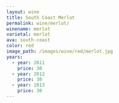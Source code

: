 ```yaml
---
layout: wine
title: South Coast Merlot
permalink: wine/merlot/
winename: merlot
varietal: merlot
ava: south-coast
color: red
image_path: /images/wine/red/merlot.jpg
years:
  - year: 2011
    price: 30
  - year: 2012
    price: 30
  - year: 2013
    price: 30
---
```



